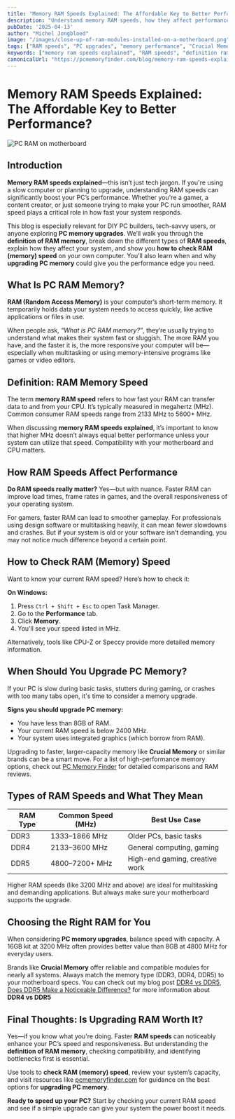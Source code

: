 ```yaml
---
title: "Memory RAM Speeds Explained: The Affordable Key to Better Performance?"
description: "Understand memory RAM speeds, how they affect performance, and when to upgrade PC memory. Learn how to check RAM speed and make smart pc memory upgrades."
pubDate: '2025-04-13'
author: "Michel Jongbloed"
image: "/images/close-up-of-ram-modules-installed-on-a-motherboard.png"
tags: ["RAM speeds", "PC upgrades", "memory performance", "Crucial Memory"]
keywords: ["memory ram speeds explained", "RAM speeds", "definition ram memory", "upgrading pc memory", "upgrade pc memory", "pc memory upgrades", "crucial memory", "what is pc ram memory", "how to check ram (memory) speed", "memory ram speed"]
canonicalUrl: "https://pcmemoryfinder.com/blog/memory-ram-speeds-explained"
---
```


# Memory RAM Speeds Explained: The Affordable Key to Better Performance?

![PC RAM on motherboard](/images/close-up-of-ram-modules-installed-on-a-motherboard.png)

## Introduction

**Memory RAM speeds explained**—this isn’t just tech jargon. If you're using a slow computer or planning to upgrade, understanding RAM speeds can significantly boost your PC’s performance. Whether you're a gamer, a content creator, or just someone trying to make your PC run smoother, RAM speed plays a critical role in how fast your system responds.

This blog is especially relevant for DIY PC builders, tech-savvy users, or anyone exploring **PC memory upgrades**. We’ll walk you through the **definition of RAM memory**, break down the different types of **RAM speeds**, explain how they affect your system, and show you **how to check RAM (memory) speed** on your own computer. You’ll also learn when and why **upgrading PC memory** could give you the performance edge you need.

## What Is PC RAM Memory?

**RAM (Random Access Memory)** is your computer’s short-term memory. It temporarily holds data your system needs to access quickly, like active applications or files in use.

When people ask, *“What is PC RAM memory?”*, they’re usually trying to understand what makes their system fast or sluggish. The more RAM you have, and the faster it is, the more responsive your computer will be—especially when multitasking or using memory-intensive programs like games or video editors.

## Definition: RAM Memory Speed

The term **memory RAM speed** refers to how fast your RAM can transfer data to and from your CPU. It’s typically measured in megahertz (MHz). Common consumer RAM speeds range from 2133 MHz to 5600+ MHz.

When discussing **memory RAM speeds explained**, it’s important to know that higher MHz doesn’t always equal better performance unless your system can utilize that speed. Compatibility with your motherboard and CPU matters.

## How RAM Speeds Affect Performance

**Do RAM speeds really matter?** Yes—but with nuance. Faster RAM can improve load times, frame rates in games, and the overall responsiveness of your operating system.

For gamers, faster RAM can lead to smoother gameplay. For professionals using design software or multitasking heavily, it can mean fewer slowdowns and crashes. But if your system is old or your software isn’t demanding, you may not notice much difference beyond a certain point.

## How to Check RAM (Memory) Speed

Want to know your current RAM speed? Here’s how to check it:

**On Windows:**
1. Press `Ctrl + Shift + Esc` to open Task Manager.
2. Go to the **Performance** tab.
3. Click **Memory**.
4. You’ll see your speed listed in MHz.

Alternatively, tools like CPU-Z or Speccy provide more detailed memory information.

## When Should You Upgrade PC Memory?

If your PC is slow during basic tasks, stutters during gaming, or crashes with too many tabs open, it's time to consider a memory upgrade.

**Signs you should upgrade PC memory:**
- You have less than 8GB of RAM.
- Your current RAM speed is below 2400 MHz.
- Your system uses integrated graphics (which borrow from RAM).

Upgrading to faster, larger-capacity memory like **Crucial Memory** or similar brands can be a smart move. For a list of high-performance memory options, check out [PC Memory Finder](https://pcmemoryfinder.com) for detailed comparisons and RAM reviews.

## Types of RAM Speeds and What They Mean

| RAM Type | Common Speed (MHz) | Best Use Case               |
|----------|---------------------|-----------------------------|
| DDR3     | 1333–1866 MHz        | Older PCs, basic tasks      |
| DDR4     | 2133–3600 MHz        | General computing, gaming   |
| DDR5     | 4800–7200+ MHz       | High-end gaming, creative work |

Higher RAM speeds (like 3200 MHz and above) are ideal for multitasking and demanding applications. But always make sure your motherboard supports the upgrade.

## Choosing the Right RAM for You

When considering **PC memory upgrades**, balance speed with capacity. A 16GB kit at 3200 MHz often provides better value than 8GB at 4800 MHz for everyday users.

Brands like **Crucial Memory** offer reliable and compatible modules for nearly all systems. Always match the memory type (DDR3, DDR4, DDR5) to your motherboard specs. You can check out my blog post [DDR4 vs DDR5, Does DDR5 Make a Noticeable Difference?](https://pcmemoryfinder.com/blog/ddr4-vs-ddr5-ram/) for more information about **DDR4 vs DDR5**

## Final Thoughts: Is Upgrading RAM Worth It?

Yes—if you know what you're doing. Faster **RAM speeds** can noticeably enhance your PC’s speed and responsiveness. But understanding the **definition of RAM memory**, checking compatibility, and identifying bottlenecks first is essential.

Use tools to **check RAM (memory) speed**, review your system’s capacity, and visit resources like [pcmemoryfinder.com](https://pcmemoryfinder.com) for guidance on the best options for **upgrading PC memory**.

**Ready to speed up your PC?** Start by checking your current RAM speed and see if a simple upgrade can give your system the power boost it needs.
